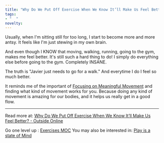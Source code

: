 ```yaml
---
title: "Why Do We Put Off Exercise When We Know It’ll Make Us Feel Better?"
tags:
- "  "
novelty:
---
```


Usually, when I'm sitting still for too long, I start to become more and more antsy. It feels like I'm just stewing in my own brain. 

And even though I KNOW that moving, walking, running, going to the gym, makes me feel better.  It's still such a hard thing to do! I simply do everything else before going to the gym. Completely INSANE.

The truth is "Javier just needs to go for a walk." And everytime I do I feel so much better.

It reminds me of the important of [Focusing on Meaningful Movement](Notes/Focusing%20on%20Meaningful%20Movement.md) and finding what kind of movement works for you. Because doing any kind of movement is amazing for our bodies, and it helps us really get in a good flow.

----

Read more at: [Why Do We Put Off Exercise When We Know It’ll Make Us Feel Better? - Outside Online](https://www.outsideonline.com/culture/love-humor/semi-rad-get-your-tweak-off/?scope=anon)

Go one level up : [Exercises MOC](Exercises%20MOC)
You may also be interested in: [Play is a state of Mind](Notes/Play%20is%20a%20state%20of%20Mind.md)